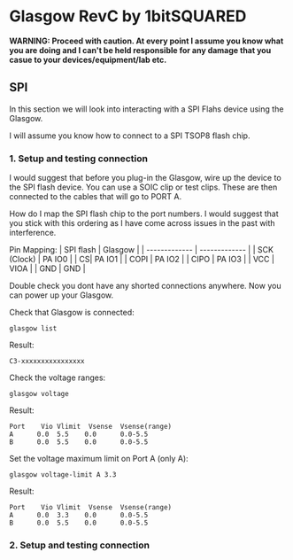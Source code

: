 # Glasgow RevC by 1bitSQUARED 

**WARNING: Proceed with caution. At every point I assume you know what you are doing and I can't be held responsible for any damage that you casue to your devices/equipment/lab etc.**

## SPI
In this section we will look into interacting with a SPI Flahs device using the Glasgow.

I will assume you know how to connect to a SPI TSOP8 flash chip. 

### 1. Setup and testing connection

I would suggest that before you plug-in the Glasgow, wire up the device to the SPI flash device. 
You can use a SOIC clip or test clips. These are then connected to the cables that will go to PORT A. 

How do I map the SPI flash chip to the port numbers. I would suggest that you stick with this ordering as I have come across issues in the past with interference. 

Pin Mapping: 
| SPI flash  | Glasgow |
| ------------- | ------------- |
|  SCK (Clock) | PA IO0 |
|  CS| PA IO1 |
|  COPI | PA IO2 |
|  CIPO | PA IO3 |
|  VCC | VIOA |
| GND | GND |

Double check you dont have any shorted connections anywhere. Now you can power up your Glasgow. 

Check that Glasgow is connected:

```
glasgow list
```

Result:

```
C3-xxxxxxxxxxxxxxxx
```

Check the voltage ranges:

```
glasgow voltage
```

Result:

```
Port	Vio	Vlimit	Vsense	Vsense(range)
A      0.0	5.5	   0.0	    0.0-5.5	
B      0.0	5.5	   0.0	    0.0-5.5
```


Set the voltage maximum limit on Port A (only A):

```
glasgow voltage-limit A 3.3
```

Result:

```
Port	Vio	Vlimit	Vsense	Vsense(range)
A      0.0	3.3	   0.0	    0.0-5.5	
B      0.0	5.5	   0.0	    0.0-5.5
```

### 2. Setup and testing connection

